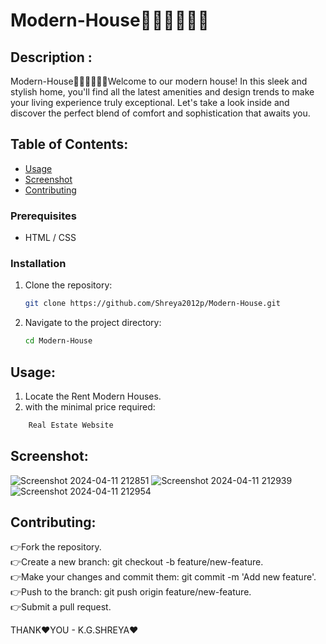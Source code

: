 # Modern-House👩‍💻👩‍💻👩‍💻

## Description :
Modern-House👩‍💻👩‍💻👩‍💻Welcome to our modern house! In this sleek and stylish home, you'll find all the latest amenities and design trends to make your living experience truly exceptional. Let's take a look inside and discover the perfect blend of comfort and sophistication that awaits you.


## Table of Contents:

- [Usage](#usage)
- [Screenshot](#screenshot)
- [Contributing](#contributing)


### Prerequisites

- HTML / CSS 

### Installation

1. Clone the repository:

    ```bash
    git clone https://github.com/Shreya2012p/Modern-House.git
    ```

2. Navigate to the project directory:

    ```bash
    cd Modern-House
    ```

## Usage:

1. Locate the Rent Modern Houses.
2. with the minimal price required:
```bash
    Real Estate Website
```
## Screenshot:
![Screenshot 2024-04-11 212851](https://github.com/Shreya2012p/Modern-House/assets/96654167/4de11b7c-87df-49a8-9a7d-f794eee69bd3)
![Screenshot 2024-04-11 212939](https://github.com/Shreya2012p/Modern-House/assets/96654167/c4d6e354-e8bc-4f23-924e-72c625d0c064)
![Screenshot 2024-04-11 212954](https://github.com/Shreya2012p/Modern-House/assets/96654167/1a2a5f97-f0d9-4078-8e0e-384a008df964)


## Contributing:

👉Fork the repository.</br>
👉Create a new branch: git checkout -b feature/new-feature.</br>
👉Make your changes and commit them: git commit -m 'Add new feature'.</br>
👉Push to the branch: git push origin feature/new-feature.</br>
👉Submit a pull request.</br>

THANK❤️YOU - K.G.SHREYA❤️
